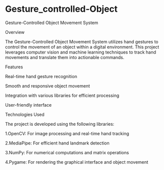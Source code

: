 # Gesture_controlled-Object
Gesture-Controlled Object Movement System

Overview

The Gesture-Controlled Object Movement System utilizes hand gestures to control the movement of an object within a digital environment. This project leverages computer vision and machine learning techniques to track hand movements and translate them into actionable commands.

Features

Real-time hand gesture recognition

Smooth and responsive object movement

Integration with various libraries for efficient processing

User-friendly interface

Technologies Used

The project is developed using the following libraries:

1.OpenCV: For image processing and real-time hand tracking

2.MediaPipe: For efficient hand landmark detection

3.NumPy: For numerical computations and matrix operations

4.Pygame: For rendering the graphical interface and object movement
